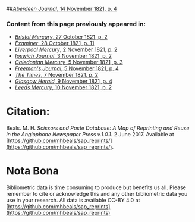 ##[*Aberdeen Journal*, 14 November 1821, p. 4](https://mhbeals.github.io/sap_html/Aberdeen-Journal/Aberdeen-Journal-14-November-1821-p-4)

### Content from this page previously appeared in:
+ [*Bristol Mercury*, 27 October 1821, p. 2](https://mhbeals.github.io/sap_html/Bristol-Mercury/Bristol-Mercury-27-October-1821-p-2)
+ [*Examiner*, 28 October 1821, p. 11](https://mhbeals.github.io/sap_html/Examiner/Examiner-28-October-1821-p-11)
+ [*Liverpool Mercury*, 2 November 1821, p. 2](https://mhbeals.github.io/sap_html/Liverpool-Mercury/Liverpool-Mercury-2-November-1821-p-2)
+ [*Ipswich Journal*, 3 November 1821, p. 2](https://mhbeals.github.io/sap_html/Ipswich-Journal/Ipswich-Journal-3-November-1821-p-2)
+ [*Caledonian Mercury*, 5 November 1821, p. 3](https://mhbeals.github.io/sap_html/Caledonian-Mercury/Caledonian-Mercury-5-November-1821-p-3)
+ [*Freeman's Journal*, 5 November 1821, p. 4](https://mhbeals.github.io/sap_html/Freeman's-Journal/Freeman's-Journal-5-November-1821-p-4)
+ [*The Times*, 7 November 1821, p. 2](https://mhbeals.github.io/sap_html/The-Times/The-Times-7-November-1821-p-2)
+ [*Glasgow Herald*, 9 November 1821, p. 4](https://mhbeals.github.io/sap_html/Glasgow-Herald/Glasgow-Herald-9-November-1821-p-4)
+ [*Leeds Mercury*, 10 November 1821, p. 2](https://mhbeals.github.io/sap_html/Leeds-Mercury/Leeds-Mercury-10-November-1821-p-2)
                    
# Citation: 

Beals. M. H. *Scissors and Paste Database: A Map of Reprinting and Reuse in the Anglophone Newspaper Press v.1.0.1.* 2 June 2017. Available at [https://github.com/mhbeals/sap_reprints/](https://github.com/mhbeals/sap_reprints/). 
                    
# Nota Bona

Bibliometric data is time consuming to produce but benefits us all. Please remember to cite or acknowledge this and any other bibliometric data you use in your research. All data is available CC-BY 4.0 at [https://github.com/mhbeals/sap_reprints](https://github.com/mhbeals/sap_reprints)